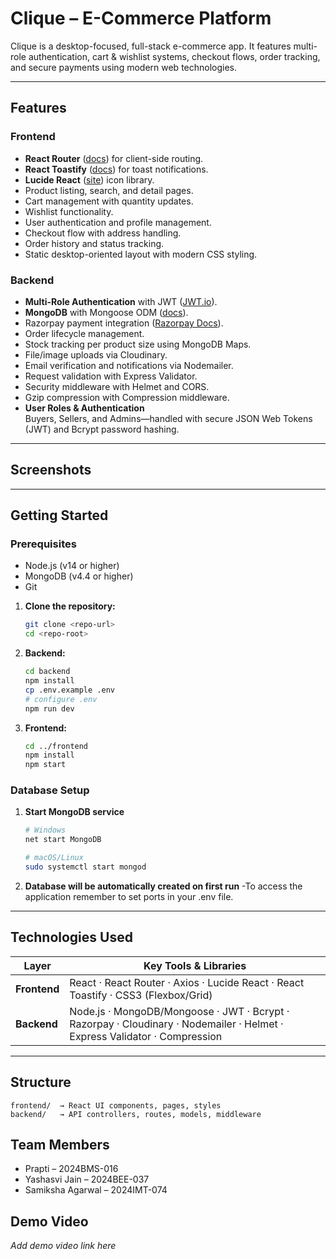 # Clique – E-Commerce Platform

Clique is a desktop-focused, full-stack e-commerce app. It features multi-role authentication, cart & wishlist systems, checkout flows, order tracking, and secure payments using modern web technologies.

---

## Features
### Frontend
- **React Router** ([docs](https://reactrouter.com/en/main)) for client-side routing.
- **React Toastify** ([docs](https://fkhadra.github.io/react-toastify/introduction)) for toast notifications.
- **Lucide React** ([site](https://lucide.dev/)) icon library.
- Product listing, search, and detail pages.
- Cart management with quantity updates.
- Wishlist functionality.
- User authentication and profile management.
- Checkout flow with address handling.
- Order history and status tracking.
- Static desktop-oriented layout with modern CSS styling.

### Backend
- **Multi-Role Authentication** with JWT ([JWT.io](https://jwt.io/)).
- **MongoDB** with Mongoose ODM ([docs](https://mongoosejs.com/)).
- Razorpay payment integration ([Razorpay Docs](https://razorpay.com/docs/)).
- Order lifecycle management.
- Stock tracking per product size using MongoDB Maps.
- File/image uploads via Cloudinary.
- Email verification and notifications via Nodemailer.
- Request validation with Express Validator.
- Security middleware with Helmet and CORS.
- Gzip compression with Compression middleware.
- **User Roles & Authentication**  
  Buyers, Sellers, and Admins—handled with secure JSON Web Tokens (JWT) and Bcrypt password hashing.

---
## Screenshots



----
## Getting Started
### Prerequisites
- Node.js (v14 or higher)
- MongoDB (v4.4 or higher)
- Git

1. **Clone the repository:**
    ```bash
    git clone <repo-url>
    cd <repo-root>
    ```

2. **Backend:**
    ```bash
    cd backend
    npm install
    cp .env.example .env
    # configure .env
    npm run dev
    ```

3. **Frontend:**
    ```bash
    cd ../frontend
    npm install
    npm start
    ```
### Database Setup
1. **Start MongoDB service**
   ```bash
   # Windows
   net start MongoDB
   
   # macOS/Linux
   sudo systemctl start mongod
   ```

2. **Database will be automatically created on first run**
-To access the application remember to set ports in your .env file. 
---

## Technologies Used

| Layer     | Key Tools & Libraries |
|-----------|------------------------|
| **Frontend** | React · React Router · Axios · Lucide React · React Toastify · CSS3 (Flexbox/Grid) |
| **Backend**  | Node.js · MongoDB/Mongoose · JWT · Bcrypt · Razorpay · Cloudinary · Nodemailer · Helmet · Express Validator · Compression |

---

## Structure

```plaintext
frontend/  → React UI components, pages, styles  
backend/   → API controllers, routes, models, middleware  
```

## Team Members

- Prapti – 2024BMS-016  
- Yashasvi Jain – 2024BEE-037  
- Samiksha Agarwal – 2024IMT-074

## Demo Video

*Add demo video link here*
